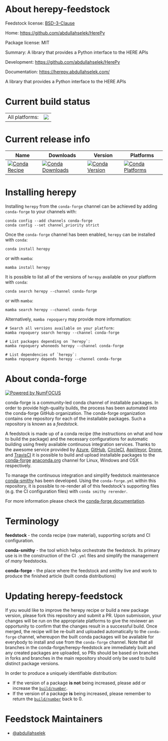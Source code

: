 About herepy-feedstock
======================

Feedstock license: [BSD-3-Clause](https://github.com/conda-forge/herepy-feedstock/blob/main/LICENSE.txt)

Home: https://github.com/abdullahselek/HerePy

Package license: MIT

Summary: A library that provides a Python interface to the HERE APIs

Development: https://github.com/abdullahselek/HerePy

Documentation: https://herepy.abdullahselek.com/

A library that provides a Python interface to the HERE APIs


Current build status
====================


<table><tr><td>All platforms:</td>
    <td>
      <a href="https://dev.azure.com/conda-forge/feedstock-builds/_build/latest?definitionId=11966&branchName=main">
        <img src="https://dev.azure.com/conda-forge/feedstock-builds/_apis/build/status/herepy-feedstock?branchName=main">
      </a>
    </td>
  </tr>
</table>

Current release info
====================

| Name | Downloads | Version | Platforms |
| --- | --- | --- | --- |
| [![Conda Recipe](https://img.shields.io/badge/recipe-herepy-green.svg)](https://anaconda.org/conda-forge/herepy) | [![Conda Downloads](https://img.shields.io/conda/dn/conda-forge/herepy.svg)](https://anaconda.org/conda-forge/herepy) | [![Conda Version](https://img.shields.io/conda/vn/conda-forge/herepy.svg)](https://anaconda.org/conda-forge/herepy) | [![Conda Platforms](https://img.shields.io/conda/pn/conda-forge/herepy.svg)](https://anaconda.org/conda-forge/herepy) |

Installing herepy
=================

Installing `herepy` from the `conda-forge` channel can be achieved by adding `conda-forge` to your channels with:

```
conda config --add channels conda-forge
conda config --set channel_priority strict
```

Once the `conda-forge` channel has been enabled, `herepy` can be installed with `conda`:

```
conda install herepy
```

or with `mamba`:

```
mamba install herepy
```

It is possible to list all of the versions of `herepy` available on your platform with `conda`:

```
conda search herepy --channel conda-forge
```

or with `mamba`:

```
mamba search herepy --channel conda-forge
```

Alternatively, `mamba repoquery` may provide more information:

```
# Search all versions available on your platform:
mamba repoquery search herepy --channel conda-forge

# List packages depending on `herepy`:
mamba repoquery whoneeds herepy --channel conda-forge

# List dependencies of `herepy`:
mamba repoquery depends herepy --channel conda-forge
```


About conda-forge
=================

[![Powered by
NumFOCUS](https://img.shields.io/badge/powered%20by-NumFOCUS-orange.svg?style=flat&colorA=E1523D&colorB=007D8A)](https://numfocus.org)

conda-forge is a community-led conda channel of installable packages.
In order to provide high-quality builds, the process has been automated into the
conda-forge GitHub organization. The conda-forge organization contains one repository
for each of the installable packages. Such a repository is known as a *feedstock*.

A feedstock is made up of a conda recipe (the instructions on what and how to build
the package) and the necessary configurations for automatic building using freely
available continuous integration services. Thanks to the awesome service provided by
[Azure](https://azure.microsoft.com/en-us/services/devops/), [GitHub](https://github.com/),
[CircleCI](https://circleci.com/), [AppVeyor](https://www.appveyor.com/),
[Drone](https://cloud.drone.io/welcome), and [TravisCI](https://travis-ci.com/)
it is possible to build and upload installable packages to the
[conda-forge](https://anaconda.org/conda-forge) [anaconda.org](https://anaconda.org/)
channel for Linux, Windows and OSX respectively.

To manage the continuous integration and simplify feedstock maintenance
[conda-smithy](https://github.com/conda-forge/conda-smithy) has been developed.
Using the ``conda-forge.yml`` within this repository, it is possible to re-render all of
this feedstock's supporting files (e.g. the CI configuration files) with ``conda smithy rerender``.

For more information please check the [conda-forge documentation](https://conda-forge.org/docs/).

Terminology
===========

**feedstock** - the conda recipe (raw material), supporting scripts and CI configuration.

**conda-smithy** - the tool which helps orchestrate the feedstock.
                   Its primary use is in the construction of the CI ``.yml`` files
                   and simplify the management of *many* feedstocks.

**conda-forge** - the place where the feedstock and smithy live and work to
                  produce the finished article (built conda distributions)


Updating herepy-feedstock
=========================

If you would like to improve the herepy recipe or build a new
package version, please fork this repository and submit a PR. Upon submission,
your changes will be run on the appropriate platforms to give the reviewer an
opportunity to confirm that the changes result in a successful build. Once
merged, the recipe will be re-built and uploaded automatically to the
`conda-forge` channel, whereupon the built conda packages will be available for
everybody to install and use from the `conda-forge` channel.
Note that all branches in the conda-forge/herepy-feedstock are
immediately built and any created packages are uploaded, so PRs should be based
on branches in forks and branches in the main repository should only be used to
build distinct package versions.

In order to produce a uniquely identifiable distribution:
 * If the version of a package **is not** being increased, please add or increase
   the [``build/number``](https://docs.conda.io/projects/conda-build/en/latest/resources/define-metadata.html#build-number-and-string).
 * If the version of a package **is** being increased, please remember to return
   the [``build/number``](https://docs.conda.io/projects/conda-build/en/latest/resources/define-metadata.html#build-number-and-string)
   back to 0.

Feedstock Maintainers
=====================

* [@abdullahselek](https://github.com/abdullahselek/)

